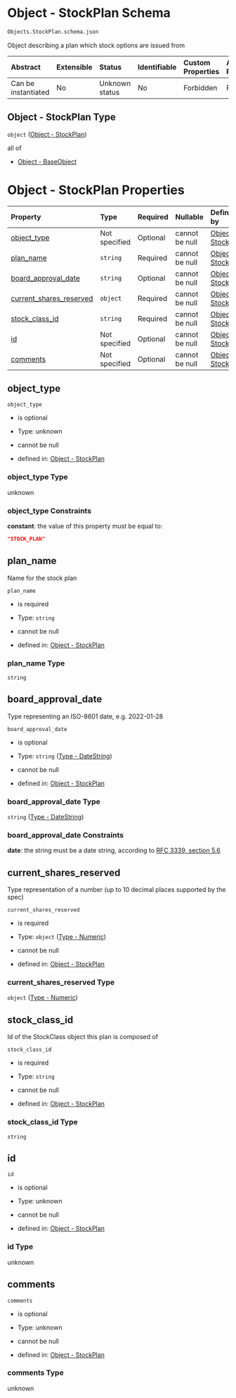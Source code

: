 # Object - StockPlan Schema

```txt
Objects.StockPlan.schema.json
```

Object describing a plan which stock options are issued from

| Abstract            | Extensible | Status         | Identifiable | Custom Properties | Additional Properties | Access Restrictions | Defined In                                                                                 |
| :------------------ | :--------- | :------------- | :----------- | :---------------- | :-------------------- | :------------------ | :----------------------------------------------------------------------------------------- |
| Can be instantiated | No         | Unknown status | No           | Forbidden         | Forbidden             | none                | [StockPlan.schema.json](../../schema/objects/StockPlan.schema.json "open original schema") |

## Object - StockPlan Type

`object` ([Object - StockPlan](stockplan.md))

all of

*   [Object - BaseObject](issuer-allof-object---baseobject.md "check type definition")

# Object - StockPlan Properties

| Property                                            | Type          | Required | Nullable       | Defined by                                                                                                                   |
| :-------------------------------------------------- | :------------ | :------- | :------------- | :--------------------------------------------------------------------------------------------------------------------------- |
| [object_type](#object_type)                         | Not specified | Optional | cannot be null | [Object - StockPlan](stockplan-properties-object_type.md "Objects.StockPlan.schema.json#/properties/object_type")            |
| [plan_name](#plan_name)                             | `string`      | Required | cannot be null | [Object - StockPlan](stockplan-properties-plan_name.md "Objects.StockPlan.schema.json#/properties/plan_name")                |
| [board_approval_date](#board_approval_date)         | `string`      | Optional | cannot be null | [Object - StockPlan](issuer-properties-type---datestring.md "Types.DateString.schema.json#/properties/board_approval_date")  |
| [current_shares_reserved](#current_shares_reserved) | `object`      | Required | cannot be null | [Object - StockPlan](stockplan-properties-type---numeric.md "Types.Numeric.schema.json#/properties/current_shares_reserved") |
| [stock_class_id](#stock_class_id)                   | `string`      | Required | cannot be null | [Object - StockPlan](stockplan-properties-stock_class_id.md "Objects.StockPlan.schema.json#/properties/stock_class_id")      |
| [id](#id)                                           | Not specified | Optional | cannot be null | [Object - StockPlan](stockplan-properties-id.md "Objects.StockPlan.schema.json#/properties/id")                              |
| [comments](#comments)                               | Not specified | Optional | cannot be null | [Object - StockPlan](stockplan-properties-comments.md "Objects.StockPlan.schema.json#/properties/comments")                  |

## object_type



`object_type`

*   is optional

*   Type: unknown

*   cannot be null

*   defined in: [Object - StockPlan](stockplan-properties-object_type.md "Objects.StockPlan.schema.json#/properties/object_type")

### object_type Type

unknown

### object_type Constraints

**constant**: the value of this property must be equal to:

```json
"STOCK_PLAN"
```

## plan_name

Name for the stock plan

`plan_name`

*   is required

*   Type: `string`

*   cannot be null

*   defined in: [Object - StockPlan](stockplan-properties-plan_name.md "Objects.StockPlan.schema.json#/properties/plan_name")

### plan_name Type

`string`

## board_approval_date

Type representing an ISO-8601 date, e.g. 2022-01-28

`board_approval_date`

*   is optional

*   Type: `string` ([Type - DateString](issuer-properties-type---datestring.md))

*   cannot be null

*   defined in: [Object - StockPlan](issuer-properties-type---datestring.md "Types.DateString.schema.json#/properties/board_approval_date")

### board_approval_date Type

`string` ([Type - DateString](issuer-properties-type---datestring.md))

### board_approval_date Constraints

**date**: the string must be a date string, according to [RFC 3339, section 5.6](https://tools.ietf.org/html/rfc3339 "check the specification")

## current_shares_reserved

Type representation of a number (up to 10 decimal places supported by the spec)

`current_shares_reserved`

*   is required

*   Type: `object` ([Type - Numeric](stockplan-properties-type---numeric.md))

*   cannot be null

*   defined in: [Object - StockPlan](stockplan-properties-type---numeric.md "Types.Numeric.schema.json#/properties/current_shares_reserved")

### current_shares_reserved Type

`object` ([Type - Numeric](stockplan-properties-type---numeric.md))

## stock_class_id

Id of the StockClass object this plan is composed of

`stock_class_id`

*   is required

*   Type: `string`

*   cannot be null

*   defined in: [Object - StockPlan](stockplan-properties-stock_class_id.md "Objects.StockPlan.schema.json#/properties/stock_class_id")

### stock_class_id Type

`string`

## id



`id`

*   is optional

*   Type: unknown

*   cannot be null

*   defined in: [Object - StockPlan](stockplan-properties-id.md "Objects.StockPlan.schema.json#/properties/id")

### id Type

unknown

## comments



`comments`

*   is optional

*   Type: unknown

*   cannot be null

*   defined in: [Object - StockPlan](stockplan-properties-comments.md "Objects.StockPlan.schema.json#/properties/comments")

### comments Type

unknown
